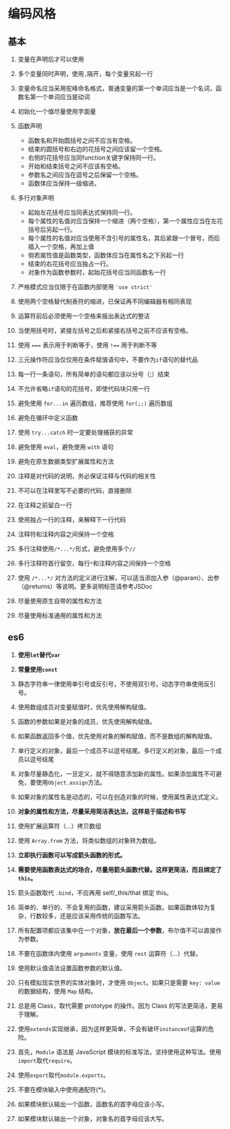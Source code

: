 # 编码风格

## 基本

1. 变量在声明后才可以使用
1. 多个变量同时声明，使用`,`隔开，每个变量另起一行
1. 变量命名应当采用驼峰命名格式，普通变量的第一个单词应当是一个名词，函数名第一个单词应当是动词
1. 初始化一个值尽量使用字面量
1. 函数声明
   * 函数名和开始圆括号之间不应当有空格。
   * 结束的圆括号和右边的花括号之间应该留一个空格。
   * 右侧的花括号应当同function关键字保持同一行。
   * 开始和结束括号之间不应该有空格。
   * 参数名之间应当在逗号之后保留一个空格。
   * 函数体应当保持一级缩进。
1. 多行对象声明
   * 起始左花括号应当同表达式保持同一行。
   * 每个属性的名值对应当保持一个缩进（两个空格），第一个属性应当在左花括号后另起一行。
   * 每个属性的名值对应当使用不含引号的属性名，其后紧跟一个冒号，而后插入一个空格，再加上值
   * 倘若属性值是函数类型，函数体应当在属性名之下另起一行
   * 结束的右花括号应当独占一行。
   * 对象作为函数参数时，起始花括号应当同函数名一行

1. 严格模式应当仅限于在函数内部使用 `'use strict'`

1. 使用两个空格替代制表符的缩进，已保证再不同编辑器有相同表现
1. 运算符前后必须使用一个空格来报出表达式的整洁
1. 当使用括号时，紧接左括号之后和紧接右括号之前不应该有空格。

1. 使用 `===` 表示用于判断等于，使用 `!==` 用于判断不等
1. 三元操作符应当仅仅用在条件赋值语句中，不要作为`if`语句的替代品
1. 每一行一条语句，所有简单的语句都应该以分号（;）结束
1. 不允许省略`if`语句的花括号，即使代码块只用一行
1. 避免使用 `for...in` 遍历数组，推荐使用 `for(;;)` 遍历数组
1. 避免在循环中定义函数
1. 使用 `try...catch` 时一定要处理捕获的异常

1. 避免使用 `eval`，避免使用 `with` 语句
1. 避免在原生数据类型扩展属性和方法

1. 注释是对代码的说明，务必保证注释与代码的相关性
1. 不可以在注释里写不必要的代码，直接删除
1. 在注释之前留白一行
1. 使用独占一行的注释，来解释下一行代码
1. 注释符和注释内容之间保持一个空格
1. 多行注释使用`/*...*/`形式，避免使用多个`//`
1. 多行注释符首行留空，每行`*`和注释内容之间保持一个空格
1. 使用 `/*...*/` 对方法的定义进行注解，可以适当添加入参（@param）、出参（@returns）等说明。更多说明标签请参考JSDoc

1. 尽量使用原生自带的属性和方法
1. 尽量使用标准通用的属性和方法

## es6

1. **使用`let`替代`var`**
1. **常量使用`const`**

1. 静态字符串一律使用单引号或反引号，不使用双引号。动态字符串使用反引号。

1. 使用数组成员对变量赋值时，优先使用解构赋值。
1. 函数的参数如果是对象的成员，优先使用解构赋值。
1. 如果函数返回多个值，优先使用对象的解构赋值，而不是数组的解构赋值。

1. 单行定义的对象，最后一个成员不以逗号结尾。多行定义的对象，最后一个成员以逗号结尾

1. 对象尽量静态化，一旦定义，就不得随意添加新的属性。如果添加属性不可避免，要使用`Object.assign`方法。
1. 如果对象的属性名是动态的，可以在创造对象的时候，使用属性表达式定义。
1. **对象的属性和方法，尽量采用简洁表达法，这样易于描述和书写**

1. 使用扩展运算符（...）拷贝数组
1. 使用 `Array.from` 方法，将类似数组的对象转为数组。

1. **立即执行函数可以写成箭头函数的形式。**
1. **需要使用函数表达式的场合，尽量用箭头函数代替。这样更简洁，而且绑定了 `this`。**
1. 箭头函数取代 `.bind`，不应再用 self/_this/that 绑定 this。
1. 简单的、单行的、不会复用的函数，建议采用箭头函数。如果函数体较为复杂，行数较多，还是应该采用传统的函数写法。
1. 所有配置项都应该集中在一个对象，**放在最后一个参数**，布尔值不可以直接作为参数。
1. 不要在函数体内使用 `arguments` 变量，使用 `rest` 运算符（...）代替。
1. 使用默认值语法设置函数参数的默认值。

1. 只有模拟现实世界的实体对象时，才使用 `Object`。如果只是需要 `key: value` 的数据结构，使用 `Map` 结构。

1. 总是用 Class，取代需要 prototype 的操作。因为 Class 的写法更简洁，更易于理解。
1. 使用`extends`实现继承，因为这样更简单，不会有破坏`instanceof`运算的危险。

1. 首先，`Module` 语法是 JavaScript 模块的标准写法，坚持使用这种写法。使用`import`取代`require`。
1. 使用`export`取代`module.exports`。
1. 不要在模块输入中使用通配符(*)。
1. 如果模块默认输出一个函数，函数名的首字母应该小写。
1. 如果模块默认输出一个对象，对象名的首字母应该大写。


